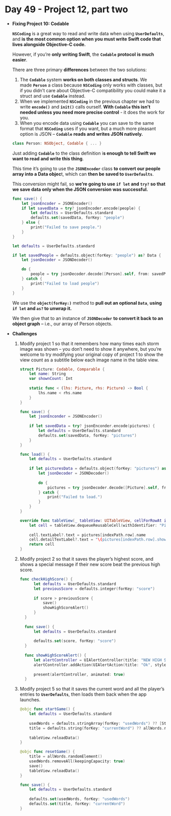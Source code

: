 # Day 49 - Project 12, part two

- **Fixing Project 10: Codable**

    **`NSCoding`** is a great way to read and write data when using **`UserDefaults`**, and **is the most common option when you must write Swift code that lives alongside Objective-C code.**

    However, if you’re **only writing Swift**, the **`Codable`** **protocol** **is much easier**. 

    There are three primary **differences** between the two solutions:

    1. The **`Codable`** system **works on both classes and structs**. We made **`Person`** a class because **`NSCoding`** only works with classes, but if you didn’t care about Objective-C compatibility you could make it a struct and use **`Codable`** instead.
    2. When we implemented **`NSCoding`** in the previous chapter we had to write **`encode()`** and **`init()`** calls ourself. **With `Codable` this isn’t needed unless you need more precise control** - it does the work for you.
    3. When you encode data using **`Codable`** you can save to the same format that **`NSCoding`** uses if you want, but a much more pleasant option is JSON – **`Codable`** **reads and writes JSON natively.**

    ```swift
    class Person: NSObject, Codable { ... }
    ```

    Just adding **`Codable`** to the class definition i**s enough to tell Swift we want to read and write this thing**.

    This time it’s going to use the **`JSONEncoder`** class **to convert our people array into a Data objec**t, which can **then be saved to `UserDefaults`**. 

    This conversion might fail, so **we’re going to use `if let` and `try?` so that we save data only when the JSON conversion was successful.**

    ```swift
    func save() {
        let jsonEncoder = JSONEncoder()
        if let savedData = try? jsonEncoder.encode(people) {
            let defaults = UserDefaults.standard
            defaults.set(savedData, forKey: "people")
        } else {
            print("Failed to save people.")
        }
    }
    ```

    ```swift
    let defaults = UserDefaults.standard

    if let savedPeople = defaults.object(forKey: "people") as? Data {
        let jsonDecoder = JSONDecoder()

        do {
            people = try jsonDecoder.decode([Person].self, from: savedPeople)
        } catch {
            print("Failed to load people")
        }
    }
    ```

    We use the **`object(forKey:)`** method to **pull out an optional `Data`**, **using `if let` and `as?` to unwrap it.** 

    We then give that to an instance of **`JSONDecoder`** **to convert it back to an object graph** – i.e., our array of Person objects.

- **Challenges**
    1. Modify project 1 so that it remembers how many times each storm image was shown – you don’t need to show it anywhere, but you’re welcome to try modifying your original copy of project 1 to show the view count as a subtitle below each image name in the table view.

        ```swift
        struct Picture: Codable, Comparable {
            let name: String
            var shownCount: Int
            
            static func < (lhs: Picture, rhs: Picture) -> Bool {
                lhs.name < rhs.name
            }
        }
        ```

        ```swift
        func save() {
            let jsonEnconder = JSONEncoder()
            
            if let savedData = try? jsonEnconder.encode(pictures) {
                let defaults = UserDefaults.standard
                defaults.set(savedData, forKey: "pictures")
            }
        }

        func load() {
            let defaults = UserDefaults.standard
            
            if let picturesData = defaults.object(forKey: "pictures") as? Data {
                let jsonDecoder = JSONDecoder()
                
                do {
                    pictures = try jsonDecoder.decode([Picture].self, from: picturesData)
                } catch {
                    print("Failed to load.")
                }
            }
        }
        ```

        ```swift
        override func tableView(_ tableView: UITableView, cellForRowAt indexPath: IndexPath) -> UITableViewCell {
            let cell = tableView.dequeueReusableCell(withIdentifier: "Picture", for: indexPath)
            
            cell.textLabel?.text = pictures[indexPath.row].name
            cell.detailTextLabel?.text = "\(pictures[indexPath.row].shownCount)"
            return cell
        }
        ```

    2. Modify project 2 so that it saves the player’s highest score, and shows a special message if their new score beat the previous high score.

        ```swift
        func checkHighScore() {
              let defaults = UserDefaults.standard
              let previousScore = defaults.integer(forKey: "score")
              
              if score > previousScore {
                  save()
                  showHighScoreAlert()
              }
          }
            
          func save() {
              let defaults = UserDefaults.standard
              
              defaults.set(score, forKey: "score")
          }
          
          func showHighScoreAlert() {
              let alertController = UIAlertController(title: "NEW HIGH SCORE", message: nil, preferredStyle: .alert)
              alertController.addAction(UIAlertAction(title: "Ok", style: .default, handler: nil))
              
              present(alertController, animated: true)
          }
        ```

    3. Modify project 5 so that it saves the current word and all the player’s entries to **`UserDefaults`**, then loads them back when the app launches.

        ```swift
        @objc func startGame() {  
            let defaults = UserDefaults.standard
            
            usedWords = defaults.stringArray(forKey: "usedWords") ?? [String]()
            title = defaults.string(forKey: "currentWord") ?? allWords.randomElement()
            
            tableView.reloadData()
        }

        @objc func resetGame() {
            title = allWords.randomElement()
            usedWords.removeAll(keepingCapacity: true)
            save()
            tableView.reloadData()
        }

        func save() {
            let defaults = UserDefaults.standard
            
            defaults.set(usedWords, forKey: "usedWords")
            defaults.set(title, forKey: "currentWord")
        }
        ```